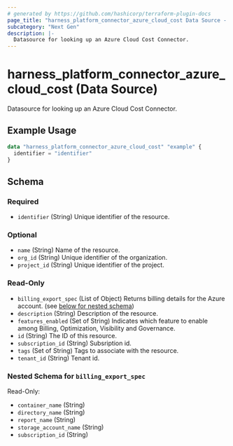 ```yaml
---
# generated by https://github.com/hashicorp/terraform-plugin-docs
page_title: "harness_platform_connector_azure_cloud_cost Data Source - terraform-provider-harness"
subcategory: "Next Gen"
description: |-
  Datasource for looking up an Azure Cloud Cost Connector.
---
```


# harness_platform_connector_azure_cloud_cost (Data Source)

Datasource for looking up an Azure Cloud Cost Connector.

## Example Usage

```terraform
data "harness_platform_connector_azure_cloud_cost" "example" {
  identifier = "identifier"
}
```

<!-- schema generated by tfplugindocs -->
## Schema

### Required

- `identifier` (String) Unique identifier of the resource.

### Optional

- `name` (String) Name of the resource.
- `org_id` (String) Unique identifier of the organization.
- `project_id` (String) Unique identifier of the project.

### Read-Only

- `billing_export_spec` (List of Object) Returns billing details for the Azure account. (see [below for nested schema](#nestedatt--billing_export_spec))
- `description` (String) Description of the resource.
- `features_enabled` (Set of String) Indicates which feature to enable among Billing, Optimization, Visibility and Governance.
- `id` (String) The ID of this resource.
- `subscription_id` (String) Subsription id.
- `tags` (Set of String) Tags to associate with the resource.
- `tenant_id` (String) Tenant id.

<a id="nestedatt--billing_export_spec"></a>
### Nested Schema for `billing_export_spec`

Read-Only:

- `container_name` (String)
- `directory_name` (String)
- `report_name` (String)
- `storage_account_name` (String)
- `subscription_id` (String)

